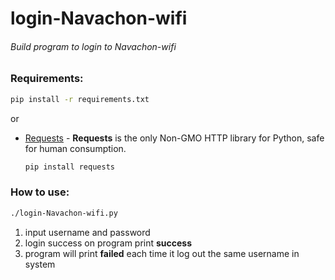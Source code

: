 # login-Navachon-wifi

###### Build program to login to Navachon-wifi

### Requirements:
```bash
pip install -r requirements.txt
```
or
- [Requests](https://pypi.org/project/requests/) - __Requests__ is the only Non-GMO HTTP library for Python, safe for human consumption.
  ```bash
  pip install requests
  ```

### How to use:
```bash
./login-Navachon-wifi.py
```
1. input username and password
2. login success on program print __success__
3. program will print __failed__ each time it log out the same username in system
